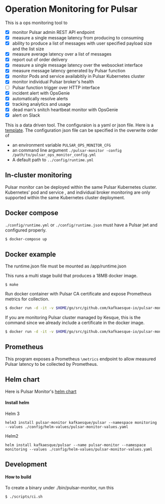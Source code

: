 # Operation Monitoring for Pulsar

This is a ops monitoring tool to
- [x] monitor Pulsar admin REST API endpoint
- [x] measure a single message latency from producing to consuming
- [x] ability to produce a list of messages with user specified payload size and the list size
- [x] measure average latency over a list of messages
- [x] report out of order delivery
- [x] measure a single message latency over the websocket interface
- [x] measure message latency generated by Pulsar function
- [x] monitor Pods and service availabitily in Pulsar Kubernetes cluster
- [x] monitor individual Pulsar broker's health
- [ ] Pulsar function trigger over HTTP interface
- [x] incident alert with OpsGenie
- [x] automatically resolve alerts
- [x] tracking analytics and usage
- [x] dead man's snitch heartbeat monitor with OpsGenie
- [x] alert on Slack

This is a data driven tool. The configuraion is a yaml or json file. Here is a [template](../config/runtime_template.json).
The configuration json file can be specified in the overwrite order of 
- an environment variable `PULSAR_OPS_MONITOR_CFG`
- an command line argument `./pulsar-monitor -config /path/to/pulsar_ops_monitor_config.yml`
- A default path to `../config/runtime.yml`

## In-cluster monitoring
Pulsar monitor can be deployed within the same Pulsar Kubernetes cluster. Kubernetes' pod and service , and individual broker monitoring are only supported within the same Kubernetes cluster deployment.

## Docker compose
`./config/runtime.yml` or `./config/runtime.json` must have a Pulsar jwt and configured properly.

``` bash
$ docker-compose up
```

## Docker example
The runtime.json file must be mounted as /app/runtime.json

This runs a multi stage build that produces a 18MB docker image.
```
$ make
```

Run docker container with Pulsar CA certificate and expose Prometheus metrics for collection.

``` bash
$ docker run -d -it -v $HOME/go/src/github.com/kafkaesque-io/pulsar-monitor/config/runtime.yml:/config/runtime.yml -v /etc/pki/ca-trust/extracted/pem/tls-ca-bundle.pem:/etc/ssl/certs/ca-bundle.crt -p 8080:8080 --name=pulsar-monitor kesque/pulsar-monitor:1.1.1
```

If you are monitoring Pulsar cluster managed by Kesque, this is the command since we already include a certificate in the docker image.
``` bash
$ docker run -d -it -v $HOME/go/src/github.com/kafkaesque-io/pulsar-monitor/config/runtime.yml:/config/runtime.yml -p 8080:8080 --name=pulsar-monitor kesque/pulsar-monitor:1.1.1
```

## Prometheus
This program exposes a Prometheus `\metrics` endpoint to allow measured Pulsar latency to be collected by Prometheus.

## Helm chart
Here is Pulsar Monitor's [helm chart](https://github.com/kafkaesque-io/pulsar-helm-chart/tree/master/helm-chart-sources/pulsar-monitor)

#### Install helm
Helm 3
```
helm3 install pulsar-monitor kafkaesque/pulsar --namespace monitoring --values ./config/helm-values/pulsar-monitor-values.yaml
```

Helm2
```
helm install kafkaesque/pulsar --name pulsar-monitor --namespace monitoring --values ./config/helm-values/pulsar-monitor-values.yaml
```

## Development

#### How to build
To create a binary under ./bin/pulsar-monitor, run this
```
$ ./scripts/ci.sh
```